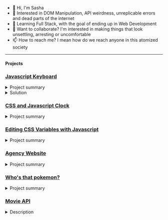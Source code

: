 - 👋 Hi, I'm Sasha
- 👀 Interested in DOM Manipulation, API weirdness, unreplicable errors and dead parts of the internet
- 🌱 Learning Full Stack, with the goal of ending up in Web Development
- 💞️ Want to collaborate? I'm interested in making things that look unsettling, arresting or uncomfortable
- 📫 How to reach me? I mean how do we reach anyone in this atomized society
---
#### Projects

  ### [Javascript Keyboard](https://cerealenjoyer.github.io/precourse-projects/week-1/emoPiano/index.html)
<details>  <summary> Project summary</summary>
  
Using lessons from the Javascript30 lesson 'Javascript Drum Kit', I made this (extremely) simple piano. Taking inspiration from films like Grand Piano I made a simulation of a 'musical combination lock', a locked box hidden inside a piano that only unlocks on playing a certain melody - in this case the opening riff from a 'My Chemical Romance' song (hence the name 'emoPiano').
Try listening [to the start of Black Parade](https://www.youtube.com/watch?v=v_uncMEJkBc)
and trying to replicate the sequence, or if you're impatient, you can cheat.

  </details>
<details>
  <summary>Solution</summary>
  
l k ; j f l d s j a f
  
</details>

### [CSS and Javascript Clock](https://cerealenjoyer.github.io/precourse-projects/week-1/horrorClock/index.html) 
<details>
  <summary> Project summary </summary>
  
I made a simple clock in JS and CSS, and decided to try and link it thematically to the previous project: inspired by my wasted youth playing point-'n-click mystery games I made a *Silent Hill* inspired puzzle clock - watching it until the second hand hits '0' causes it to click and shift, unlocking another door.
  </details>
  
### [Editing CSS Variables with Javascript](https://cerealenjoyer.github.io/precourse-projects/week-3/css-variables/index.html)
<details>
  <summary> Project summary </summary>
  
I was really excited to learn about CSS Variables. DOM Manipulation was my favourite part of learning how to build a website, I love the crunchiness of it and I think it's really cool that you can make your JavaScript interact with your HTML, it suddenly makes a website feel like 'serious business'. Adding CSS into the mix feels like the coup de grace.
Inspired by films like Jacob's Ladder, as well as the found-footage photography artwork of Trevor Henderson, I tried to use CSS Variables to make a photo of an everyday tableau 'shift' into a ruined, uncomfortable environment: You can adjust the sliders on the left to add layers of decay onto the photo, and for subtlety you can blur them out with the sliders on the right, to lessen the effect.
  </details>
  
  ### [Agency Website](https://fac22.github.io/DaSha-Agency/)
<details>
  <summary> Project summary </summary>
  
This was my first piece of groupwork; I worked with Danilo (he's great too by the way, if you don't hire me, hire him!) to make a design agency one-page website. Our planning discussions revealed a mutual interest in dystopian fiction and ruined architecture, so we came up with the idea of a design site from hell: If the gold standard of software engineering was to build products that last the test of time, we wanted our site to visibly crumble and decay the longer you spent on it. As you scroll down the site, the background begins to fall apart, and an ordinary suburban street becomes overgrown with rust and plantlife.
We had an idea that was going to be even more intrusive: A timer would start when you logged into the website and over time CSS elements would become buggy - kerning would become uneven, margins would start to unravel, but sadly this idea was seen as too time-consuming for the timeframe we were given and was abandoned in favour of making sure the website was legible and accessible. (Probably the right call to be honest).
  </details>
  
 ### [Who's that pokemon?](https://cerealenjoyer.github.io/precourse-projects/week-8/real-world-fetch/workshop.html)
<details>
  <summary> Project summary </summary>
  
 You might have seen a fair few of these already, because this was based on a workshop that we went through in lessons: Based on the [Who's that pokemon](https://i.imgur.com/av0BXKO.png) stinger that played in ad-breaks of the cockfighting-fantasy children's show Pokemon, I made an extremely simple API lookup: Type a pokemon name (or number) into the search input, get a Pokemon out. 
My favourite part of this one was learning to use (and make) SVGs. When I started I had no idea that what I thought was an extremely simple goal (to make some text curve out *slightly* would involve opening GIMP, drawing a line for the text to follow, converting it into a path, exporting that path and then instructing the text to follow that (fill-less, borderless) path. Any time I see path text on a website now, I silently thank the frontend developer for their service.
  </details>
  
### [Movie API](https://fac22.github.io/SashaSairaFilmLookup/)
<details>
  <summary> Description </summary>
  
Truth be told this is the project I'm least happy with, but I learned a lot about APIs making it so I feel like I have to acknowledge it.
Initially it started as a joke between me and my project partner, that the Guardian's film reviews were so bad you should always take the opposite advice. From there we decided to make a site that allowed you to search for a film through the (extremely robust) MovieDB API, and then clicking one of the results would show you the inverse star rating from the Guardian ( ${5-guardianStarRating}). However, it became clear late on that no amount of boolean-fiddling or search-tweaking would ever make the Guardian API do exactly what we wanted: review coverage before 1999 was spotty at best, and their metadata wasn't quite what we needed it to be. In a moment of artistic hubris I quick-stripped all of the CSS that had been carefully employed to make it look like the Guardian front page, and replaced it with the New York Times' dedicated movie reviews API. Of course, the New York Times situates their content behind a paywall, so in retrospect it wasn't the quick-fix I had hoped for
  </details>


<!---
cerealenjoyer/cerealenjoyer is a ✨ special ✨ repository because its `README.md` (this file) appears on your GitHub profile.
You can click the Preview link to take a look at your changes.
--->
